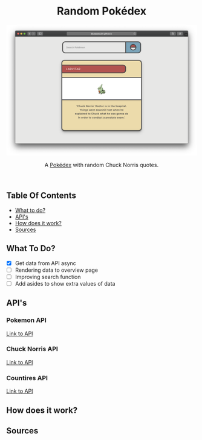 <p align="center">
	<h1 align='center'>Random Pokédex</h1>
	<img src="public/src/screenshot_app.png" width="920" />
</p>
<p align="center">
	A <a href='https://peppequint.github.io/web-app-from-scratch-18-19/week1/index.html'>Pokédex</a> with random Chuck Norris  quotes.
</p>
<br>

## Table Of Contents

- [What to do?](#what-to-do?)
- [API's](#api's)
- [How does it work?](#how-does-it-work)
- [Sources](#sources)

## What To Do?

- [x] Get data from API async
- [ ] Rendering data to overview page
- [ ] Improving search function
- [ ] Add asides to show extra values of data

## API's

### Pokemon API

[Link to API](https://pokeapi.co/)

### Chuck Norris API

[Link to API](https://api.chucknorris.io/)

### Countires API

[Link to API](https://restcountries.eu/)

## How does it work?

## Sources
